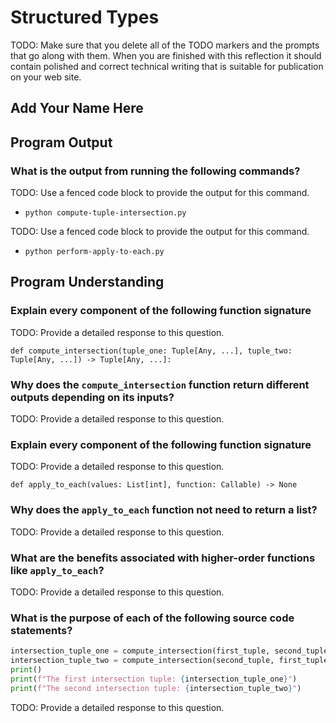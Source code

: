# Structured Types

TODO: Make sure that you delete all of the TODO markers and the prompts that go
along with them. When you are finished with this reflection it should contain
polished and correct technical writing that is suitable for publication on your
web site.

## Add Your Name Here

## Program Output

### What is the output from running the following commands?

TODO: Use a fenced code block to provide the output for this command.

- `python compute-tuple-intersection.py`

TODO: Use a fenced code block to provide the output for this command.

- `python perform-apply-to-each.py`

## Program Understanding

### Explain every component of the following function signature

TODO: Provide a detailed response to this question.

`def compute_intersection(tuple_one: Tuple[Any, ...], tuple_two: Tuple[Any, ...]) -> Tuple[Any, ...]:`

### Why does the `compute_intersection` function return different outputs depending on its inputs?

TODO: Provide a detailed response to this question.

### Explain every component of the following function signature

TODO: Provide a detailed response to this question.

`def apply_to_each(values: List[int], function: Callable) -> None`

### Why does the `apply_to_each` function not need to return a list?

TODO: Provide a detailed response to this question.

### What are the benefits associated with higher-order functions like `apply_to_each`?

TODO: Provide a detailed response to this question.

### What is the purpose of each of the following source code statements?

```python
intersection_tuple_one = compute_intersection(first_tuple, second_tuple)
intersection_tuple_two = compute_intersection(second_tuple, first_tuple)
print()
print(f"The first intersection tuple: {intersection_tuple_one}")
print(f"The second intersection tuple: {intersection_tuple_two}")
```

TODO: Provide a detailed response to this question.
